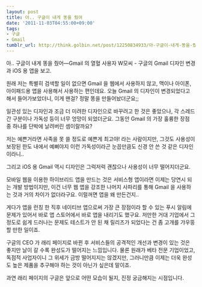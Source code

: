```yaml
---
layout: post
title: 아.. 구글이 내게 똥을 줬어
date: '2011-11-03T04:55:00+09:00'
tags:
- 구글
- Gmail
tumblr_url: http://think.golbin.net/post/12250834933/아-구글이-내게-똥을-줬어
---
```

아.. 구글이 내게 똥을 줬어—Gmail 의 열혈 사용자 W모씨 - 구글의 Gmail 디자인 변경과 iOS 용 앱을 보고.

원래 저는 특별히 검색할 일이 없으면 Gmail 을 웹에서 사용하지 않고, 맥이나 아이폰, 아이패드용 앱을 사용해서 사용하는 편인데요. 오늘 Gmail 의 디자인이 변경되었다고 해서 들어가보았더니, 이게 왠걸? 정말 똥을 만들어놨더군요;;

일관성 있는 디자인과 조금 더 미려한 디자인으로 바꾸려고 한 것은 좋았으나, 각 스레드간 구분이나 가독성 등이 너무 엉망이 되었더군요. 그동안 Gmail 의 가장 훌륭한 장점 중 하나를 단박에 날려버린 셈이랄까요?

저는 예쁜거라면 사족을 못 쓸 정도로 예쁜게 최고야! 라는 사람이지만, 그것도 사용성이 보장된 한도 내에서 예뻐야지 이런 가독성이라곤 눈꼽만큼도 신경 안 쓴 것 같은 디자인이라니..

그리고 iOS 용 Gmail 역시 디자인은 그럭저럭 괜찮으나 사용성이 너무 떨어지더군요.

모바일 웹을 이용한 하이브리드 앱을 만드는 것은 서비스형 앱이라면 이제는 당연시 되는 개발 방법이지만, 이건 너무 웹 앱을 강조한 나머지 사파리를 통해 Gmail 을 사용하는 것과 거의 차이가 없더라구요. 이럴꺼면 앱을 왜 만든건지..

게다가 앱을 런칭 한 직후 네이티브 앱으로써 가장 큰 장점이라 할 수 있는 푸시 알림에 문제가 있어서 바로 앱 스토어에서 바로 앱을 내리기도 했구요. 저만한 거대 기업에서 그 정도로 쉽게 드러나는 문제도 테스트가 안 된 채 릴리즈가 되었다는 건 좀 고개를 갸우뚱 할 만한 일이죠.

구글의 CEO 가 래리 페이지로 바뀐 후 서비스들의 공격적인 개선과 변경이 있는 것은 좋지만 날이 갈 수록 완성도가 떨어지는 느낌입니다. 물론 원래가 베타 전문 기업이었고, 독점적 사업자이니 그 위세가 금방 떨어지지는 않겠지만, 그러니만큼 이제는 더욱 완성도 높은 제품을 추구해야 하는 것이 아닌가 싶은데 말이죠.

과연 래리 페이지의 구글은 앞으로 어떤 모습이 될지, 진정 궁금해지는 시점입니다.
